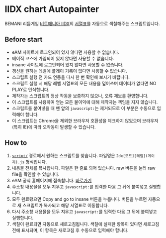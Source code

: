 # IIDX chart Autopainter
BEMANI 리듬게임 [비트매니아 IIDX](https://p.eagate.573.jp/game/2dx/26/)의 [서열표](http://iidx.insane.pe.kr/)를 자동으로 색칠해주는 스크립트입니다.
## Before start
- eAM 사이트에 로그인되어 있지 않다면 사용할 수 없습니다. 
- 베이직 코스에 가입되어 있지 않다면 사용할 수 없습니다. 
- insane 사이트에 로그인되어 있지 않다면 사용할 수 없습니다. 
- 갱신을 원하는 레벨에 플레이 기록이 없다면 사용할 수 없습니다. 
- 스크립트 실행 전 카드 연동을 다시 한 번 확인해 보시기 바랍니다. 
- 스크립트 실행 시 해당 레벨 서열표의 모든 내용을 덮어쓰며 데이터가 없다면 NO PLAY로 인식합니다.
- 제작자는 스크립트의 정상 작동을 보증하지 않으나, 오류 제보를 환영합니다. 
- 이 스크립트를 사용하여 얻는 모든 불이익에 대해 제작자는 책임을 지지 않습니다. 
- 스크립트를 붙여넣을 때 맨 앞의 ```javascript:```는 제거되므로 이 부분은 수동으로 입력해야 합니다. 
- 이 스크립트는 Chrome을 제외한 브라우저 호환성을 체크하지 않았으며 브라우저(특히 IE)에 따라 오작동이 발생할 수 있습니다. 

 
## How to  
1. [```script/```](/script) 경로에서 원하는 스크립트를 찾습니다. 파일명은 ```2dx[모드][레벨](게이지).js``` 형식입니다. 
1. 내용물 전체를 복사합니다. 파일은 한 줄로 되어 있습니다. raw 버튼을 눌러 raw file을 확인할 수 있습니다. 
1. eAM 공식 홈페이지에 접속합니다. [바로가기](https://p.eagate.573.jp) 
1. 주소창 내용물을 모두 지우고 ```javascript:```를 입력한 다음 그 뒤에 붙여넣고 실행합니다. 
1. 모두 완료됐으면 Copy and go to insane 버튼을 누릅니다. 버튼을 누르면 자동으로 새 스크립트가 복사되고 해당 서열표로 이동합니다. 
1. 다시 주소창 내용물을 모두 지우고 ```javascript:```를 입력한 다음 그 뒤에 붙여넣고 실행합니다.
1. 색칠이 완료되면 자동으로 새로고침됩니다. 색칠에 실패한 항목이 있다면 새로고침 전에 표시되며, 이 항목은 새로고침 후 수동으로 입력해야 합니다. 
